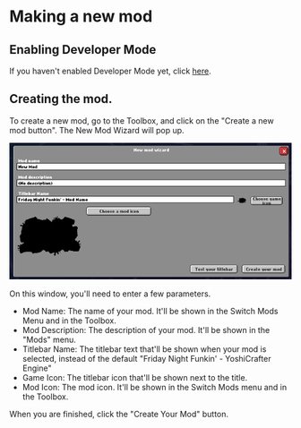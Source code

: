 # Making a new mod
## Enabling Developer Mode
If you haven't enabled Developer Mode yet, click [here](enabledevmode.md).

## Creating the mod.
To create a new mod, go to the Toolbox, and click on the "Create a new mod button". The New Mod Wizard will pop up.

![New Mod Wizard](/img/newmodwizard.png)

On this window, you'll need to enter a few parameters.
- Mod Name: The name of your mod. It'll be shown in the Switch Mods Menu and in the Toolbox.
- Mod Description: The description of your mod. It'll be shown in the "Mods" menu.
- Titlebar Name: The titlebar text that'll be shown when your mod is selected, instead of the default "Friday Night Funkin' - YoshiCrafter Engine"
- Game Icon: The titlebar icon that'll be shown next to the title.
- Mod Icon: The mod icon. It'll be shown in the Switch Mods menu and in the Toolbox.

When you are finished, click the "Create Your Mod" button.